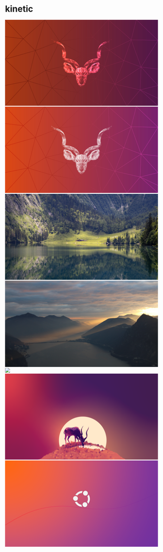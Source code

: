 # kinetic

<img src="https://raw.githubusercontent.com/azzamsa/ubuntu-wallpapers/refs/heads/master/curated/kinetic/Kinetic_Kudu_by_Joshua_T_dark.jpg">

<img src="https://raw.githubusercontent.com/azzamsa/ubuntu-wallpapers/refs/heads/master/curated/kinetic/Kinetic_Kudu_by_Joshua_T_light.jpg">

<img src="https://raw.githubusercontent.com/azzamsa/ubuntu-wallpapers/refs/heads/master/curated/kinetic/Obersee_by_Uday_Nakade.jpg">

<img src="https://raw.githubusercontent.com/azzamsa/ubuntu-wallpapers/refs/heads/master/curated/kinetic/Sunset_Over_Lake_Lugano_by_Alexey_Kulik.jpg">

<img src="https://raw.githubusercontent.com/azzamsa/ubuntu-wallpapers/refs/heads/master/curated/kinetic/Twisted_Gradients_by_Gustavo_Brenner.png">

<img src="https://raw.githubusercontent.com/azzamsa/ubuntu-wallpapers/refs/heads/master/curated/kinetic/Reflection_by_Juliette_Taka.png">

<img src="https://raw.githubusercontent.com/azzamsa/ubuntu-wallpapers/refs/heads/master/curated/kinetic/Saffron_by_Rakesh_Yadav.png">

